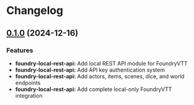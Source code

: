 # Changelog

## [0.1.0](https://github.com/lgates/foundryvtt-mcp/compare/foundry-local-rest-api-v0.0.0...foundry-local-rest-api-v0.1.0) (2024-12-16)


### Features

* **foundry-local-rest-api:** Add local REST API module for FoundryVTT
* **foundry-local-rest-api:** Add API key authentication system
* **foundry-local-rest-api:** Add actors, items, scenes, dice, and world endpoints
* **foundry-local-rest-api:** Add complete local-only FoundryVTT integration